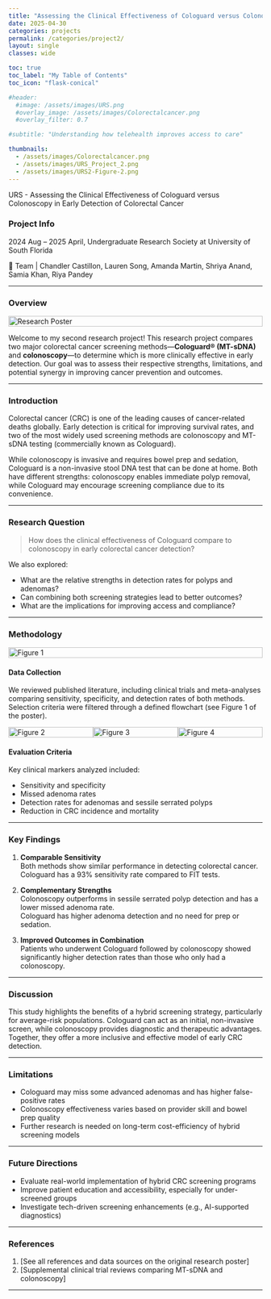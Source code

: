 ```yaml
---
title: "Assessing the Clinical Effectiveness of Cologuard versus Colonoscopy in Early Detection of Colorectal Cancer"
date: 2025-04-30
categories: projects
permalink: /categories/project2/
layout: single
classes: wide

toc: true
toc_label: "My Table of Contents"
toc_icon: "flask-conical"

#header:
  #image: /assets/images/URS.png
  #overlay_image: /assets/images/Colorectalcancer.png
  #overlay_filter: 0.7

#subtitle: "Understanding how telehealth improves access to care"

thumbnails:
  - /assets/images/Colorectalcancer.png
  - /assets/images/URS_Project_2.png
  - /assets/images/URS2-Figure-2.png
---
```


URS - Assessing the Clinical Effectiveness of Cologuard versus Colonoscopy in Early Detection of Colorectal Cancer

### Project Info

2024 Aug – 2025 April, Undergraduate Research Society at University of South Florida 


🔬 Team | Chandler Castillon, Lauren Song, Amanda Martin, Shriya Anand, Samia Khan, Riya Pandey

---



### Overview

<div style="display: flex; justify-content: space-around;">
    <img src="/assets/images/URS_Project_2.png" alt="Research Poster" width="100%" />
</div>


Welcome to my second research project! This research project compares two major colorectal cancer screening methods—**Cologuard® (MT-sDNA)** and **colonoscopy**—to determine which is more clinically effective in early detection. Our goal was to assess their respective strengths, limitations, and potential synergy in improving cancer prevention and outcomes.

---


### Introduction

Colorectal cancer (CRC) is one of the leading causes of cancer-related deaths globally. Early detection is critical for improving survival rates, and two of the most widely used screening methods are colonoscopy and MT-sDNA testing (commercially known as Cologuard).  

While colonoscopy is invasive and requires bowel prep and sedation, Cologuard is a non-invasive stool DNA test that can be done at home. Both have different strengths: colonoscopy enables immediate polyp removal, while Cologuard may encourage screening compliance due to its convenience.

---

### Research Question

> How does the clinical effectiveness of Cologuard compare to colonoscopy in early colorectal cancer detection?

We also explored:
- What are the relative strengths in detection rates for polyps and adenomas?
- Can combining both screening strategies lead to better outcomes?
- What are the implications for improving access and compliance?

---

### Methodology

<div style="display: flex; justify-content: space-around;">
    <img src="/assets/images/URS2-Figure1.png" alt="Figure 1" width="100%" />
</div>



#### Data Collection  
We reviewed published literature, including clinical trials and meta-analyses comparing sensitivity, specificity, and detection rates of both methods. Selection criteria were filtered through a defined flowchart (see Figure 1 of the poster).


<div style="display: flex; justify-content: space-around;">
    <img src="/assets/images/URS2-Figure-2.png" alt="Figure 2" width="100%" />
    <img src="/assets/images/URS2-Figure-3.png" alt="Figure 3" width="100%" />
    <img src="/assets/images/URS2-Figure-4.png" alt="Figure 4" width="100%" /> 
</div>





#### Evaluation Criteria  
Key clinical markers analyzed included:
- Sensitivity and specificity  
- Missed adenoma rates  
- Detection rates for adenomas and sessile serrated polyps  
- Reduction in CRC incidence and mortality

---

### Key Findings

1. **Comparable Sensitivity**  
   Both methods show similar performance in detecting colorectal cancer. Cologuard has a 93% sensitivity rate compared to FIT tests.

2. **Complementary Strengths**  
   Colonoscopy outperforms in sessile serrated polyp detection and has a lower missed adenoma rate.  
   Cologuard has higher adenoma detection and no need for prep or sedation.

3. **Improved Outcomes in Combination**  
   Patients who underwent Cologuard followed by colonoscopy showed significantly higher detection rates than those who only had a colonoscopy.

---

### Discussion

This study highlights the benefits of a hybrid screening strategy, particularly for average-risk populations. Cologuard can act as an initial, non-invasive screen, while colonoscopy provides diagnostic and therapeutic advantages. Together, they offer a more inclusive and effective model of early CRC detection.

---

### Limitations

- Cologuard may miss some advanced adenomas and has higher false-positive rates  
- Colonoscopy effectiveness varies based on provider skill and bowel prep quality  
- Further research is needed on long-term cost-efficiency of hybrid screening models

---

### Future Directions

- Evaluate real-world implementation of hybrid CRC screening programs  
- Improve patient education and accessibility, especially for under-screened groups  
- Investigate tech-driven screening enhancements (e.g., AI-supported diagnostics)

---

### References

1. [See all references and data sources on the original research poster]
2. [Supplemental clinical trial reviews comparing MT-sDNA and colonoscopy]

---